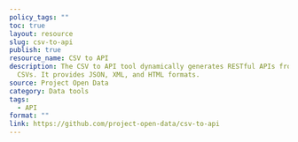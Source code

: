 ```yaml
---
policy_tags: ""
toc: true
layout: resource
slug: csv-to-api
publish: true
resource_name: CSV to API
description: The CSV to API tool dynamically generates RESTful APIs from static
  CSVs. It provides JSON, XML, and HTML formats.
source: Project Open Data
category: Data tools
tags:
  - API
format: ""
link: https://github.com/project-open-data/csv-to-api
---
```

